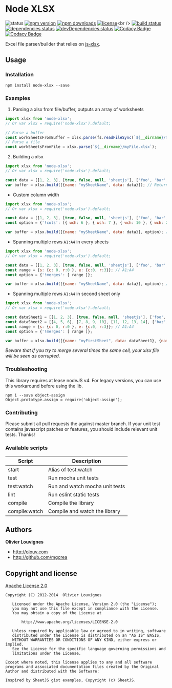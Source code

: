 # Node XLSX

![status](https://img.shields.io/badge/status-maintained-brightgreen.svg)
[![npm version](https://img.shields.io/npm/v/node-xlsx.svg?style=flat)](https://www.npmjs.com/package/node-xlsx)
[![npm downloads](https://img.shields.io/npm/dm/node-xlsx.svg)](https://www.npmjs.com/package/node-xlsx)
[![license](https://img.shields.io/badge/license-Apache--2.0-green.svg)](https://tldrlegal.com/license/apache-license-2.0-(apache-2.0))<br />
[![build status](http://img.shields.io/travis/mgcrea/node-xlsx/master.svg?style=flat)](http://travis-ci.org/mgcrea/node-xlsx)
[![dependencies status](https://img.shields.io/david/mgcrea/node-xlsx.svg?style=flat)](https://david-dm.org/mgcrea/node-xlsx)
[![devDependencies status](https://img.shields.io/david/dev/mgcrea/node-xlsx.svg?style=flat)](https://david-dm.org/mgcrea/node-xlsx#info=devDependencies)
[![Codacy Badge](https://api.codacy.com/project/badge/Grade/5bbea5e7b2084c2586e5599cda6aefc8)](https://www.codacy.com/app/mgcrea/node-xlsx?utm_source=github.com&amp;utm_medium=referral&amp;utm_content=mgcrea/node-xlsx&amp;utm_campaign=Badge_Grade)
[![Codacy Badge](https://api.codacy.com/project/badge/Coverage/5bbea5e7b2084c2586e5599cda6aefc8)](https://www.codacy.com/app/mgcrea/node-xlsx?utm_source=github.com&utm_medium=referral&utm_content=mgcrea/node-xlsx&utm_campaign=Badge_Coverage)


Excel file parser/builder that relies on [js-xlsx](https://github.com/SheetJS/js-xlsx).


## Usage
### Installation
```npm install node-xlsx --save```
### Examples

1. Parsing a xlsx from file/buffer, outputs an array of worksheets

```js
import xlsx from 'node-xlsx';
// Or var xlsx = require('node-xlsx').default;

// Parse a buffer
const workSheetsFromBuffer = xlsx.parse(fs.readFileSync(`${__dirname}/myFile.xlsx`));
// Parse a file
const workSheetsFromFile = xlsx.parse(`${__dirname}/myFile.xlsx`);
```

2. Building a xlsx

```js
import xlsx from 'node-xlsx';
// Or var xlsx = require('node-xlsx').default;

const data = [[1, 2, 3], [true, false, null, 'sheetjs'], ['foo', 'bar', new Date('2014-02-19T14:30Z'), '0.3'], ['baz', null, 'qux']];
var buffer = xlsx.build([{name: "mySheetName", data: data}]); // Returns a buffer
```

  * Custom column width
```js
import xlsx from 'node-xlsx';
// Or var xlsx = require('node-xlsx').default;

const data = [[1, 2, 3], [true, false, null, 'sheetjs'], ['foo', 'bar', new Date('2014-02-19T14:30Z'), '0.3'], ['baz', null, 'qux']]
const option = {'!cols': [{ wch: 6 }, { wch: 7 }, { wch: 10 }, { wch: 20 } ]};

var buffer = xlsx.build([{name: "mySheetName", data: data}], option); // Returns a buffer
```

  * Spanning multiple rows `A1:A4` in every sheets
```js
import xlsx from 'node-xlsx';
// Or var xlsx = require('node-xlsx').default;

const data = [[1, 2, 3], [true, false, null, 'sheetjs'], ['foo', 'bar', new Date('2014-02-19T14:30Z'), '0.3'], ['baz', null, 'qux']];
const range = {s: {c: 0, r:0 }, e: {c:0, r:3}}; // A1:A4
const option = {'!merges': [ range ]};

var buffer = xlsx.build([{name: "mySheetName", data: data}], option); // Returns a buffer
```

  * Spanning multiple rows `A1:A4` in second sheet only
```js
import xlsx from 'node-xlsx';
// Or var xlsx = require('node-xlsx').default;

const dataSheet1 = [[1, 2, 3], [true, false, null, 'sheetjs'], ['foo', 'bar', new Date('2014-02-19T14:30Z'), '0.3'], ['baz', null, 'qux']];
const dataSheet2 = [[4, 5, 6], [7, 8, 9, 10], [11, 12, 13, 14], ['baz', null, 'qux']];
const range = {s: {c: 0, r:0 }, e: {c:0, r:3}}; // A1:A4
const option = {'!merges': [ range ]};

var buffer = xlsx.build([{name: "myFirstSheet", data: dataSheet1}, {name: "mySecondSheet", data: dataSheet2, options: options}]); // Returns a buffer
```
_Beware that if you try to merge several times the same cell, your xlsx file will be seen as corrupted._


### Troubleshooting

This library requires at lease nodeJS v4. For legacy versions, you can use this workaround before using the lib.

```
npm i --save object-assign
Object.prototype.assign = require('object-assign');
```


### Contributing

Please submit all pull requests the against master branch. If your unit test contains javascript patches or features, you should include relevant unit tests. Thanks!


### Available scripts

| **Script** | **Description** |
|----------|-------|
| start | Alias of test:watch |
| test | Run mocha unit tests |
| test:watch | Run and watch mocha unit tests |
| lint | Run eslint static tests |
| compile | Compile the library |
| compile:watch | Compile and watch the library |


## Authors

**Olivier Louvignes**

+ http://olouv.com
+ http://github.com/mgcrea


## Copyright and license

[Apache License 2.0](https://spdx.org/licenses/Apache-2.0.html)

```
Copyright (C) 2012-2014  Olivier Louvignes

   Licensed under the Apache License, Version 2.0 (the "License");
   you may not use this file except in compliance with the License.
   You may obtain a copy of the License at

       http://www.apache.org/licenses/LICENSE-2.0

   Unless required by applicable law or agreed to in writing, software
   distributed under the License is distributed on an "AS IS" BASIS,
   WITHOUT WARRANTIES OR CONDITIONS OF ANY KIND, either express or implied.
   See the License for the specific language governing permissions and
   limitations under the License.

Except where noted, this license applies to any and all software programs and associated documentation files created by the Original Author and distributed with the Software:

Inspired by SheetJS gist examples, Copyright (c) SheetJS.
```
